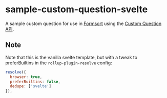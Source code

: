 # sample-custom-question-svelte

A sample custom question for use in [Formsort](https://formsort.com) using the [Custom Question API](https://www.npmjs.com/package/@formsort/custom-question-api).

## Note

Note that this is the vanilla svelte template, but with a tweak to preferBuiltins in the `rollup-plugin-resolve` config:

```js
resolve({
  browser: true,
  preferBuiltins: false,
  dedupe: ['svelte']
}),
```
